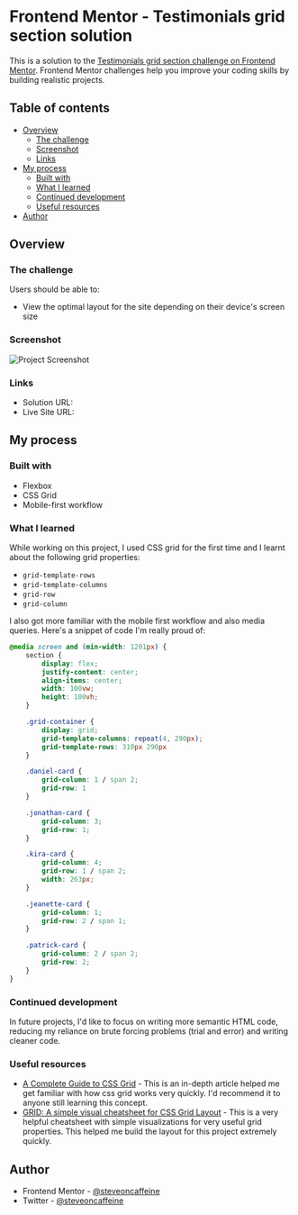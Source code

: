 # Frontend Mentor - Testimonials grid section solution

This is a solution to the [Testimonials grid section challenge on Frontend Mentor](https://www.frontendmentor.io/challenges/testimonials-grid-section-Nnw6J7Un7). Frontend Mentor challenges help you improve your coding skills by building realistic projects. 

## Table of contents

- [Overview](#overview)
  - [The challenge](#the-challenge)
  - [Screenshot](#screenshot)
  - [Links](#links)
- [My process](#my-process)
  - [Built with](#built-with)
  - [What I learned](#what-i-learned)
  - [Continued development](#continued-development)
  - [Useful resources](#useful-resources)
- [Author](#author)

## Overview

### The challenge

Users should be able to:

- View the optimal layout for the site depending on their device's screen size

### Screenshot

![Project Screenshot](./screenshot.png)

### Links

- Solution URL: [](https://github.com/steveoncaffeine/testimonials-grid-section-main)
- Live Site URL: [](https://steveoncaffeine.github.io/testimonials-grid-section-main/)

## My process

### Built with

- Flexbox
- CSS Grid
- Mobile-first workflow

### What I learned

While working on this project, I used CSS grid for the first time and I learnt about the following grid properties:

- `grid-template-rows`
- `grid-template-columns`
- `grid-row`
- `grid-column`

I also got more familiar with the mobile first workflow and also media  queries. Here's a snippet of code I'm really proud of:

```css
@media screen and (min-width: 1201px) {
    section {
        display: flex;
        justify-content: center;
        align-items: center;
        width: 100vw;
        height: 100vh;
    }

    .grid-container {
        display: grid;
        grid-template-columns: repeat(4, 290px);
        grid-template-rows: 310px 290px
    }

    .daniel-card {
        grid-column: 1 / span 2;
        grid-row: 1
    }

    .jonathan-card {
        grid-column: 3;
        grid-row: 1;
    }

    .kira-card {
        grid-column: 4;
        grid-row: 1 / span 2;
        width: 263px;
    }

    .jeanette-card {
        grid-column: 1;
        grid-row: 2 / span 1;
    }

    .patrick-card {
        grid-column: 2 / span 2;
        grid-row: 2;
    }
}
```

### Continued development

In future projects, I'd like to focus on writing more semantic HTML code, reducing my reliance on brute forcing problems (trial and error) and writing cleaner code.

### Useful resources

- [A Complete Guide to CSS Grid](https://css-tricks.com/snippets/css/complete-guide-grid/#prop-grid-template-columns-rows) - This is an in-depth article helped me get familiar with how css grid works very quickly. I'd recommend it to anyone still learning this concept.
- [GRID: A simple visual cheatsheet for CSS Grid Layout](https://grid.malven.co/) - This is a very helpful cheatsheet with simple visualizations for very useful grid properties. This helped me build the layout for this project extremely quickly.

## Author

- Frontend Mentor - [@steveoncaffeine](https://www.frontendmentor.io/profile/steveoncaffeine)
- Twitter - [@steveoncaffeine](https://www.twitter.com/steveoncaffeine)
